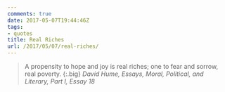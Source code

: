 ```yaml
---
comments: true
date: 2017-05-07T19:44:46Z
tags:
- quotes
title: Real Riches
url: /2017/05/07/real-riches/
---
```


>A propensity to hope and joy is real riches; one to fear and sorrow, real poverty.
{:.big}
<cite>David Hume, *Essays, Moral, Political, and Literary*, Part I, Essay 18</cite>
